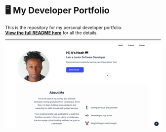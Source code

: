 # 🖥️ My Developer Portfolio

This is the repository for my personal developer portfolio.  
**[View the full README here](./My_portfolio/README.md)** for all the details.

---

![Portfolio Screenshot](./My_portfolio/src/assets/images/portfolio-screenshot.png)

